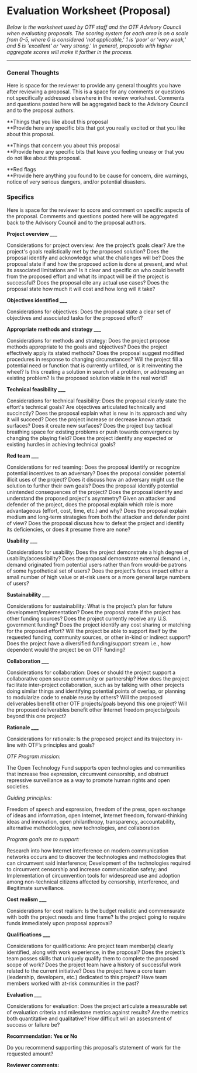 # Evaluation Worksheet \(Proposal\)

_Below is the worksheet used by OTF staff and the OTF Advisory Council when evaluating proposals. The scoring system for each area is on a scale from 0-5, where 0 is considered 'not applicable,' 1 is 'poor' or 'very weak,' and 5 is 'excellent' or 'very strong.' In general, proposals with higher aggregate scores will make it farther in the process._

---

### General Thoughts

Here is space for the reviewer to provide any general thoughts you have after reviewing a proposal. This is a space for any comments or questions not specifically addressed elsewhere in the review worksheet. Comments and questions posted here will be aggregated back to the Advisory Council and to the proposal authors.

**Things that you like about this proposal      
**Provide here any specific bits that got you really excited or that you like about this proposal.

**Things that concern you about this proposal      
**Provide here any specific bits that leave you feeling uneasy or that you do not like about this proposal.

**Red flags      
**Provide here anything you found to be cause for concern, dire warnings, notice of very serious dangers, and/or potential disasters.

### Specifics

Here is space for the reviewer to score and comment on specific aspects of the proposal. Comments and questions posted here will be aggregated back to the Advisory Council and to the proposal authors.

**Project overview \_\_\_**

Considerations for project overview: Are the project’s goals clear? Are the project's goals realistically met by the proposed solution? Does the proposal identify and acknowledge what the challenges will be? Does the proposal state if and how the proposed action is done at present, and what its associated limitations are? Is it clear and specific on who could benefit from the proposed effort and what its impact will be if the project is successful? Does the proposal cite any actual use cases? Does the proposal state how much it will cost and how long will it take?

**Objectives identified \_\_\_**

Considerations for objectives: Does the proposal state a clear set of objectives and associated tasks for the proposed effort?

**Appropriate methods and strategy \_\_\_**

Considerations for methods and strategy: Does the project propose methods appropriate to the goals and objectives? Does the project effectively apply its stated methods? Does the proposal suggest modified procedures in response to changing circumstances? Will the project fill a potential need or function that is currently unfilled, or is it reinventing the wheel? Is this creating a solution in search of a problem, or addressing an existing problem? Is the proposed solution viable in the real world?

**Technical feasibility \_\_\_**

Considerations for technical feasibility: Does the proposal clearly state the effort's technical goals? Are objectives articulated technically and succinctly? Does the proposal explain what is new in its approach and why it will succeed? Does the project increase or decrease known attack surfaces? Does it create new surfaces? Does the project buy tactical breathing space for existing problems or push towards convergence by changing the playing field? Does the project identify any expected or existing hurdles in achieving technical goals?

**Red team \_\_\_**

Considerations for red teaming: Does the proposal identify or recognize potential incentives to an adversary? Does the proposal consider potential illicit uses of the project? Does it discuss how an adversary might use the solution to further their own goals? Does the proposal identify potential unintended consequences of the project? Does the proposal identify and understand the proposed project's asymmetry? Given an attacker and defender of the project, does the proposal explain which role is more advantageous \(effort, cost, time, etc.\) and why? Does the proposal explain medium and long‐term strategies from both the attacker and defender point of view? Does the proposal discuss how to defeat the project and identify its deficiencies, or does it presume there are none?

**Usability \_\_\_**

Considerations for usability: Does the project demonstrate a high degree of usability/accessibility? Does the proposal demonstrate external demand i.e., demand originated from potential users rather than from would-be patrons of some hypothetical set of users? Does the project's focus impact either a small number of high value or at-risk users or a more general large numbers of users?

**Sustainability \_\_\_**

Considerations for sustainability: What is the project’s plan for future development/implementation? Does the proposal state if the project has other funding sources? Does the project currently receive any U.S. government funding? Does the project identify any cost sharing or matching for the proposed effort? Will the project be able to support itself by the requested funding, community sources, or other in-kind or indirect support? Does the project have a diversified funding/support stream i.e., how dependent would the project be on OTF funding?

**Collaboration \_\_\_**

Considerations for collaboration: Does or should the project support a collaborative open source community or partnership? How does the project facilitate inter-project collaboration, such as by talking with other projects doing similar things and identifying potential points of overlap, or planning to modularize code to enable reuse by others? Will the proposed deliverables benefit other OTF projects/goals beyond this one project? Will the proposed deliverables benefit other Internet freedom projects/goals beyond this one project?

**Rationale \_\_\_**

Considerations for rationale: Is the proposed project and its trajectory in-line with OTF’s principles and goals?

_OTF Program mission:_

The Open Technology Fund supports open technologies and communities that increase free expression, circumvent censorship, and obstruct repressive surveillance as a way to promote human rights and open societies.

_Guiding principles:_

Freedom of speech and expression, freedom of the press, open exchange of ideas and information, open Internet, Internet freedom, forward-thinking ideas and innovation, open philanthropy, transparency, accountability, alternative methodologies, new technologies, and collaboration

_Program goals are to support:_

Research into how Internet interference on modern communication networks occurs and to discover the technologies and methodologies that can circumvent said interference; Development of the technologies required to circumvent censorship and increase communication safety; and Implementation of circumvention tools for widespread use and adoption among non-technical citizens affected by censorship, interference, and illegitimate surveillance.

**Cost realism \_\_\_**

Considerations for cost realism: Is the budget realistic and commensurate with both the project needs and time frame? Is the project going to require funds immediately upon proposal approval?

**Qualifications \_\_\_**

Considerations for qualifications: Are project team member\(s\) clearly identified, along with work experience, in the proposal? Does the project’s team posses skills that uniquely qualify them to complete the proposed scope of work? Does the project team have a history of successful work related to the current initiative? Does the project have a core team \(leadership, developers, etc.\) dedicated to this project? Have team members worked with at-risk communities in the past?

**Evaluation \_\_\_**

Considerations for evaluation: Does the project articulate a measurable set of evaluation criteria and milestone metrics against results? Are the metrics both quantitative and qualitative? How difficult will an assessment of success or failure be?

**Recommendation: Yes or No**

Do you recommend supporting this proposal’s statement of work for the requested amount?

**Reviewer comments:**

